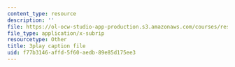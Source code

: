 ```yaml
---
content_type: resource
description: ''
file: https://ol-ocw-studio-app-production.s3.amazonaws.com/courses/res-6-007-signals-and-systems-spring-2011/f77b3146affd5f60aedb89e85d175ee3_c6jKux_RkqI.vtt
file_type: application/x-subrip
resourcetype: Other
title: 3play caption file
uid: f77b3146-affd-5f60-aedb-89e85d175ee3
---
```

